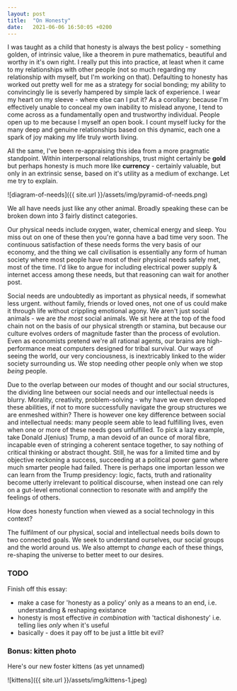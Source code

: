 ```yaml
---
layout: post
title:  "On Honesty"
date:   2021-06-06 16:50:05 +0200
---
```


I was taught as a child that honesty is always the best policy - something golden, of intrinsic value,
like a theorem in pure mathematics, beautiful and worthy in it's own right. 
I really put this into practice, at least when it came to my relationships with other people
(not so much regarding my relationship with myself, but I'm working on that).
Defaulting to honesty has worked out pretty well for me as a strategy for social bonding; my ability to convincingly lie
is severly hampered by simple lack of experience. I wear my heart on my sleeve - where else can I put it?
As a corollary: because I'm effectively unable to conceal my own inability to mislead anyone,
I tend to come across as a fundamentally open and trustworthy individual.
People open up to me because I myself an open book.
I count myself lucky for the many deep and genuine relationships based on this dynamic,
each one a spark of joy making my life truly worth living.

All the same, I've been re-appraising this idea from a more pragmatic standpoint.
Within interpersonal relationships, trust might certainly be **gold**
but perhaps honesty is much more like **currency** - certainly valuable, but only in an extrinsic sense,
based on it's utility as a medium of exchange. Let me try to explain.

![diagram-of-needs]({{ site.url }}/assets/img/pyramid-of-needs.png)

We all have needs just like any other animal. Broadly speaking these can be broken down
into 3 fairly distinct  categories. 

Our physical needs include oxygen, water, chemical energy and sleep.
You miss out on one of these then you're gonna have a bad time very soon. 
The continuous satisfaction of these needs forms the very basis of our economy,
and the thing we call civilisation is essentially any form of human society
where most people have most of their physical needs safely met, most of the time.
I'd like to argue for including electrical power supply & internet access among these needs,
but that reasoning can wait for another post.

Social needs are undoubtedly as important as physical needs, if somewhat less urgent.
without family, friends or loved ones, not one of us could make it through life without crippling emotional agony.
We aren't just social animals - we are *the most* social animals. We sit here at the top of the food chain
not on the basis of our physical strength or stamina, but because our culture evolves orders of magnitude faster
than the process of evolution. Even as economists pretend we're all rational agents, our brains are high-performance
meat computers designed for tribal survival. Our ways of seeing the world, our very conciousness, 
is inextricably linked to the wider society surrounding us. 
We stop needing other people only when we stop *being* people.

Due to the overlap between our modes of thought and our social structures, the dividing line between our
social needs and our intellectual needs is blurry. 
Morality, creativity, problem-solving - why have we even developed these abilities, if not to 
more successfully navigate the group structures we are enmeshed within?
There is however one key difference between social and intellectual needs: many people seem able to lead fulfilling lives,
even when one or more of these needs goes unfulfilled.
To pick a lazy example, take Donald J(enius) Trump, a man devoid of an ounce of moral fibre,
incapable even of stringing a coherent sentace together, to say nothing of critical thinking or abstract thought.
Still, he was for a limited time and by objective reckoning a success, succeeding at a political power game
where much smarter people had failed. There is perhaps one importan lesson we can learn from the Trump presidency:
logic, facts, truth and rationality become utterly irrelevant to political discourse,
when instead one can rely on a gut-level emotional connection to resonate with and amplify the feelings of others.

How does honesty function when viewed as a social technology in this context?

The fulfilment of our physical, social and intellectual needs boils down to two connected goals.
We seek to understand ourselves, our social groups and the world around us.
We also attempt to *change* each of these things, re-shaping the universe to better meet to our desires.

### TODO

Finish off this essay:
* make a case for 'honesty as a policy' only as a means to an end, i.e. understanding & reshaping existance
* honesty is most effective *in combination with* 'tactical dishonesty' i.e. telling lies *only* when it's useful
* basically - does it pay off to be just a little bit evil?

### Bonus: kitten photo

Here's our new foster kittens (as yet unnamed)

![kittens]({{ site.url }}/assets/img/kittens-1.jpeg)


